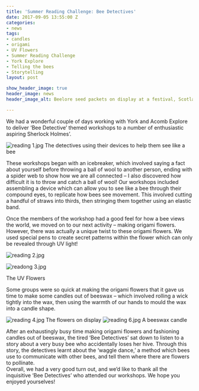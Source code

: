 ```yaml
---
title: 'Summer Reading Challenge: Bee Detectives'
date: 2017-09-05 13:55:00 Z
categories:
- news
tags:
- candles
- origami
- UV Flowers
- Summer Reading Challenge
- York Explore
- Telling the bees
- Storytelling
layout: post

show_header_image: true
header_image: news
header_image_alt: Beelore seed packets on display at a festival, Scotland 2015

---
```


We had a wonderful couple of days working with York and Acomb Explore to deliver ‘Bee Detective’ themed workshops to a number of enthusiastic aspiring Sherlock Holmes’.

![reading 1.jpg](/uploads/reading%201.jpg)
The detectives using their devices to help them see like a bee

These workshops began with an icebreaker, which involved saying a fact about yourself before throwing a ball of wool to another person, ending with a spider web to show how we are all connected – I also discovered how difficult it is to throw and catch a ball of wool!
Our workshops included assembling a device which can allow you to see like a bee through their compound eyes, to replicate how bees see movement. This involved cutting a handful of straws into thirds, then stringing them together using an elastic band.

Once the members of the workshop had a good feel for how a bee views the world, we moved on to our next activity – making origami flowers. However, there was actually a unique twist to these origami flowers. We used special pens to create secret patterns within the flower which can only be revealed through UV light!

![reading 2.jpg](/uploads/reading%202.jpg)

![readong 3.jpg](/uploads/readong%203.jpg)

The UV Flowers

Some groups were so quick at making the origami flowers that it gave us time to make some candles out of beeswax – which involved rolling a wick tightly into the wax, then using the warmth of our hands to mould the wax into a candle shape.

![reading 4.jpg](/uploads/reading%204.jpg)
The flowers on display
![reading 6.jpg](/uploads/reading%206.jpg)
A beeswax candle

After an exhaustingly busy time making origami flowers and fashioning candles out of beeswax, the tired ‘Bee Detectives’ sat down to listen to a story about a very busy bee who accidentally loses her hive. Through this story, the detectives learnt about the ‘waggle dance,’ a method which bees use to communicate with other bees, and tell them where there are flowers to pollinate.\
Overall, we had a very good turn out, and we’d like to thank all the inquisitive ‘Bee Detectives’ who attended our workshops. We hope you enjoyed yourselves!
